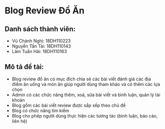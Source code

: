 # Blog Review Đồ Ăn

## Danh sách thành viên:

- Vũ Chánh Nghị: 18DH110223
- Nguyễn Tấn Tài: 18DH110143
- Lâm Tuấn Hải: 18DH110163

## Mô tả đề tài:

<ul>
  <li>Blog review đồ ăn có mục đích chia sẻ các bài viết đánh giá các địa điểm ăn uống và món ăn giúp người dùng tham khảo và có thêm các lựa chọn</li>
  <li>Admin có các chức năng thêm, xoá, sửa bài viết và bình luận, quản lý tài khoản</li>
  <li>Blog gồm các bài viết review được sắp xếp theo chủ đề</li>
  <li>Blog có chức năng tìm kiếm</li>
  <li>Blog cho phép người dùng thực hiện các tương tác (bình luận, báo cáo, liên hệ)</li>
</ul>
